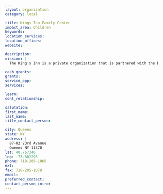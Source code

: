 ```yaml
---
layout: organization
category: local

title: Kings Inn Family Center
impact_area: Children
keywords: 
location_services: 
location_offices: 
website: 

description: 
mission: |
  The King's Inn is a private organization that is partnered with the Department of Homelessness and the Department of Education. The DOH runs the family center. They provide temporary housing and resources for families that have been displaced in times of crises. The Department of Education has workers that act as liaisons between the families and the schools. They make sure students who are living at the shelter are attending classes and staying on track academically.

cash_grants: 
grants: 
service_opp: 
services: 

learn: 
cont_relationship: 

salutation: 
first_name: 
last_name: 
title_contact_person: 

city: Queens
state: NY
address: |
  87-02 23rd Avenue  
  Queens NY 11370
lat: 40.767346
lng: -73.882293
phone: 718-205-1068
ext: 
fax: 718-205-1078
email: 
preferred_contact: 
contact_person_intro: 
---
```

